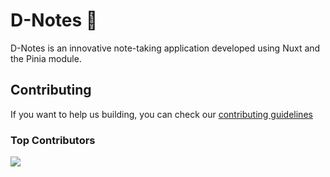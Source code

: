 # D-Notes 📝

D-Notes is an innovative note-taking application developed using Nuxt and the Pinia module.

## Contributing

If you want to help us building, you can check our
[contributing guidelines](CONTRIBUTING.md)

### Top Contributors

<a href="https://github.com/devdewa/d-notes/graphs/contributors">
  <img src="https://contrib.rocks/image?repo=devdewa/d-notes" />
</a>
